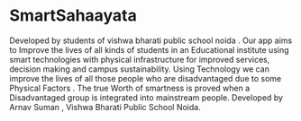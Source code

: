 # SmartSahaayata
Developed by students of vishwa bharati public school noida . Our app aims to Improve the lives of all kinds of students in an Educational institute using smart technologies with physical infrastructure for improved services, decision making and campus sustainability. Using Technology we can improve the lives of all those people who are disadvantaged due to some Physical Factors . The true Worth of smartness is proved when a Disadvantaged group is integrated into mainstream people.
Developed by Arnav Suman , Vishwa Bharati Public School Noida.

